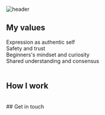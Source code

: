 ![header](https://capsule-render.vercel.app/api?type=waving&color=gradient&height=200&section=header&text=Nari%20Park&fontSize=70&fontColor=dddddd)

## My values
Expression as authentic self <br />
Safety and trust <br />
Beginners's mindset and curiosity <br />
Shared understanding and consensus <br />
<br />
## How I work
<br />
## Get in touch




<!--

![Github Stats](https://github-readme-stats.vercel.app/api?username=sseul1111&show_icons=true&theme=material-palenight)
<br />
[![Top Langs](https://github-readme-stats.vercel.app/api/top-langs/?username=sseul1111&layout=compact&theme=material-palenight&langs_count=8)](https://github.com/anuraghazra/github-readme-stats)

![header](https://capsule-render.vercel.app/api?type=wave&color=auto&height=300&section=header&text=I'm%20Nari&fontSize=90)
<br />
<img src="https://img.shields.io/badge/TypeScript-3178C6?style=flat&logo=TypeScript&logoColor=white"/>


### Hi there 👋
**sseul1111/sseul1111** is a ✨ _special_ ✨ repository because its `README.md` (this file) appears on your GitHub profile.

Here are some ideas to get you started:

- 🔭 I’m currently working on ...
- 🌱 I’m currently learning ...
- 👯 I’m looking to collaborate on ...
- 🤔 I’m looking for help with ...
- 💬 Ask me about ...
- 📫 How to reach me: ...
- 😄 Pronouns: ...
- ⚡ Fun fact: ...
-->
